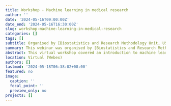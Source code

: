 ```yaml
---
title: Workshop - Machine learning in medical research
author: ''
date: '2024-05-16T09:00:00Z'
date_end: '2024-05-16T16:30:00Z'
slug: workshop-machine-learning-in-medical-research
categories: []
tags: []
subtitle: Organised by [Biostatistics and Research Methodology Unit, USM](https://medic.usm.my/biostat/)
summary: This webinar was organised by [Biostatistics and Research Methodology Unit, USM](https://medic.usm.my/biostat/).
abstract: This virtual workshop covered an introduction to machine learning and deep learning in medical research. The participants were exposed to practical application of the subjects in R. The first half of the workshop covered the theory and hands-on of machine learning, while the second half covered the deep neural network (DNN) and convolutional neural network (CNN).
location: Virtual (Webex)
authors: []
lastmod: '2024-05-18T06:38:02+08:00'
featured: no
image:
  caption: ''
  focal_point: ''
  preview_only: no
projects: []
---
```


